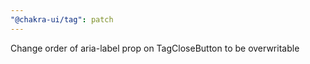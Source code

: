 ```yaml
---
"@chakra-ui/tag": patch
---
```


Change order of aria-label prop on TagCloseButton to be overwritable
